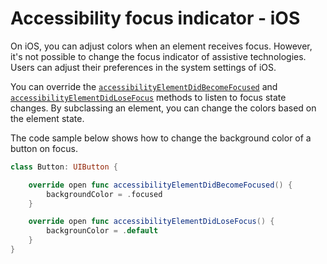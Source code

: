 # Accessibility focus indicator - iOS

On iOS, you can adjust colors when an element receives focus. However, it's not possible to change the focus indicator of assistive technologies. Users can adjust their preferences in the system settings of iOS.

You can override the [`accessibilityElementDidBecomeFocused`](https://developer.apple.com/documentation/objectivec/nsobject/1615183-accessibilityelementdidbecomefoc) and [`accessibilityElementDidLoseFocus`](https://developer.apple.com/documentation/objectivec/nsobject/1615082-accessibilityelementdidlosefocus) methods to listen to focus state changes. By subclassing an element, you can change the colors based on the element state.

The code sample below shows how to change the background color of a button on focus.

```swift
class Button: UIButton {

    override open func accessibilityElementDidBecomeFocused() {
        backgroundColor = .focused
    }

    override open func accessibilityElementDidLoseFocus() {
        backgrounColor = .default
    }
}
```
